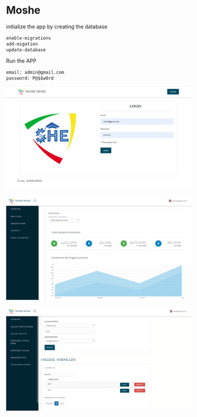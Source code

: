 # Moshe
initialize the app by creating the database
```
enable-migrations
add-migation 
update-database

```
Run the APP 
```
email: admin@gmail.com
password: P@$$w0rd
```
![Login](/images/login.PNG)

![HOME](/images/home.PNG)

![College Home](/images/college.PNG)
